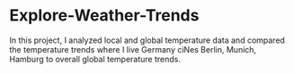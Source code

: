 # Explore-Weather-Trends
In this project, I analyzed local and global temperature data and compared the temperature trends where I live Germany ciNes Berlin, Munich, Hamburg to overall global temperature trends.
